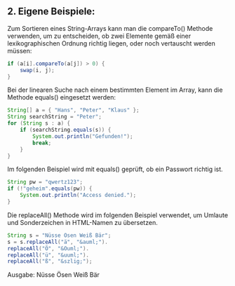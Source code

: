 ## 2. Eigene Beispiele:
Zum Sortieren eines String-Arrays kann man die compareTo() Methode verwenden, um
zu entscheiden, ob zwei Elemente gemäß einer lexikographischen Ordnung richtig liegen,
oder noch vertauscht werden müssen:
```Java
if (a[i].compareTo(a[j]) > 0) {
	swap(i, j);
}
```
Bei der linearen Suche nach einem bestimmten Element im Array, kann die Methode
equals() eingesetzt werden:
```Java
String[] a = { "Hans", "Peter", "Klaus" };
String searchString = "Peter";
for (String s : a) {
    if (searchString.equals(s)) {
        System.out.println("Gefunden!");
        break;
    }
}
```
Im folgenden Beispiel wird mit equals() geprüft, ob ein Passwort richtig ist.
```Java
String pw = "qwertz123";
if (!"geheim".equals(pw)) {
    System.out.println("Access denied.");
}
```
Die replaceAll() Methode wird im folgenden Beispiel verwendet, um Umlaute und
Sonderzeichen in HTML-Namen zu übersetzen.
```Java
String s = "Nüsse Ösen Weiß Bär";
s = s.replaceAll("ä", "&auml;").
replaceAll("Ö", "&Ouml;").
replaceAll("ü", "&uuml;").
replaceAll("ß", "&szlig;");
```
Ausgabe: N&uuml;sse &Ouml;sen Wei&szlig; B&auml;r
